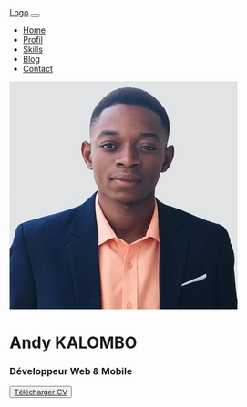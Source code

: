 <!DOCTYPE html>
<html lang="en">
<head>
    <meta charset="UTF-8">
    <meta http-equiv="X-UA-Compatible" content="IE=edge">
    <meta name="viewport" content="width=device-width, initial-scale=1.0">
    <link rel="stylesheet" href="style/style.css">
    <link rel="stylesheet" href="dist/css/bootstrap.css">
    <title>Accueil</title>
</head>
<body>
    <nav class="navbar navbar-expand-sm navbar-dark bg-dark justify-content-center fixed-top">
        <div class="container-fluid">
          <a class="navbar-brand" href="javascript:void(0)">Logo</a>
          <button class="navbar-toggler" type="button" data-bs-toggle="collapse" data-bs-target="#mynavbar">
            <span class="navbar-toggler-icon"></span>
          </button>
          <div class="collapse navbar-collapse" id="mynavbar">
            <ul class="navbar-nav justify-content-center">
              <li class="nav-item">
                <a class="nav-link" href="javascript:void(0)">Home</a>
              </li>
              <li class="nav-item">
                <a class="nav-link" href="javascript:void(0)">Profil</a>
              </li>
              <li class="nav-item">
                <a class="nav-link" href="javascript:void(0)">Skills</a>
              </li>
              <li class="nav-item">
                <a class="nav-link" href="javascript:void(0)">Blog</a>
              </li>
              <li class="nav-item">
                <a class="nav-link" href="javascript:void(0)">Contact</a>
              </li>
            </ul>
          </div>
        </div>
      </nav>


<div class="container-fluid pb-5 bg-image" id="about" style="background-image: url('assets/pexels-olia-danilevich-4974912.jpg');background-size: cover; background-position: center; background-repeat: no-repeat;
height: 100vh">
    <div class="row">   
        <div class="col-xs-8 col-md-4 text-center profile-picture">
            <img src="assets/img/me22.jpg" alt="Me" class="rounded-circle img-fluid" id="avatar">
        </div>
    </div>
    <div class="row">
        <div class="heading col-md-12 text-center">
            <h1 class="text-white">Andy KALOMBO</h1>
            <h3 class="text-dark">Développeur Web & Mobile</h3>
            <button type="button" class="btn btn-outline-primary"> <a href="assets/cv/andy_cv.pdf" class="text-white">Télécharger CV</a>
            </button>
        </div>
    </div>
</div>

<div class="container-fluid" id="skylls">
    <div class="row">
        <div class="text-center pt-2 text-danger">
            <h1 class="">COMPETENCE</h1>
        </div>
    </div>
</div>
<div class="container text-justify pt-5 mb-4">
  <div class="row">
    <div class="col-md-6">
           <div>
            <p>
                Lorem ipsum dolor sit amet. Aut veritatis autem a fugit maxime ad corporis debitis aut internos quidem et voluptatem saepe ad expedita suscipit! Et sunt facilis in officia nihil et cupiditate sapiente id consequatur repudiandae. Sit expedita provident ex corporis eveniet quo omnis dolor. Aut earum architecto et voluptate pariatur vel inventore ipsum.
                Ad saepe doloremque est rerum itaque 33 vero dolore At enim galisum in sapiente officiis quo sunt voluptatem. Sed optio exercitationem et beatae accusantium est galisum voluptas! Et voluptas alias eos magni magni ut veniam quis est sint nobis At quibusdam nemo?
                Ea enim recusandae hic ratione repellat et quaerat consequatur et asperiores ipsum et suscipit enim. Ut doloremque porro aut architecto modi sit suscipit sequi et dolores laudantium. Nam ducimus tempore ea deserunt magni rem accusantium obcaecati.
            </p>
           </div>              
    </div>
    <div class="col-md-6 text-center">
      <img src="assets/img/me.jpg" class="rounded mx-auto img-fluid" alt="Cinque Terre" style="height:500px ; width:400px">       
</div>
    
</div>
</div>

<div class="container-fluid" id="" style="background-image: url('assets/pexels-negative-space-34580.jpg');background-size: cover; background-position: center; background-repeat: no-repeat;
height: 80vh">
    <div class="row">
        <div class="text-center text-danger">
            <h1 class="">SKILLS</h1>
        </div>
    </div>
    <div class="row pt-4">
        <div class="col-md-6">
            <p>
                My soft and hard skill
            </p>
        </div>  

        <div class="col-md-6 bg-white">
          <div class="progress m-3" style="width: 50%;">
            <div class="progress-bar" style="width:70%">70%</div>
          </div>
          <div class="progress m-3" style="width: 50%;">
            <div class="progress-bar" style="width:70%">70%</div>
          </div>
          <div class="progress m-3" style="width: 50%;">
            <div class="progress-bar" style="width:70%">70%</div>
          </div>
          <div class="progress m-3" style="width: 50%;">
            <div class="progress-bar" style="width:70%">70%</div>
          </div>
          
        </div>
    </div>
</div>

<div class="container-fluid">
    <div class="row">
        <div class="col-md-6 bg-info">
            <h1>CONTACT ME</h1>
            <p>andykalombo@gmail.com</p>
            <p>+243 82 94 27 393</p>
            <p>linkedin.com/andykalo2</p>
        </div>
        <div class="col-md-6 bg-danger">
            <div class="container mt-3">
                <h2>Write a message</h2>
                <form action="/action_page.php">
                  <div class="mb-3 mt-3">
                    <label for="email">Email:</label>
                    <input type="email" class="form-control" id="email" placeholder="Enter email" name="email">
                  </div>
                  <div class="mb-3 mt-3">
                    <label for="text">Name:</label>
                    <input type="text" class="form-control" id="text" placeholder="Enter your name" name="name">
                  </div>
                  <div class="mb-3 mt-3">
                    <label for="comment">Message:</label>
                    <textarea class="form-control" rows="5" id="comment" placeholder="Type your message" name="text"></textarea>
                  </div>
                  <button type="submit" class="btn btn-primary">Submit</button>
                </form>
              </div>
        </div>
    </div>
    
</div>


<div class="container-fluid bg-dark text-white text-center">
    <p>@2022 Copyright AndyK. Tous les droits sont réservés
    </p>
    <p>Designed by Andy KALOMBO
    </p>
</div>

 <script src="dist/js/bootstrap.js"></script>   
</body>
</html>
